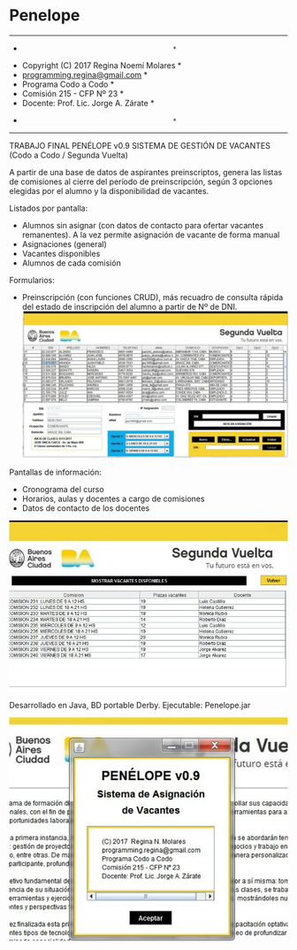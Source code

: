 # Penelope
 *********************************************
 *                                           * 
 *  Copyright (C) 2017 Regina Noemí Molares  *
 *  programming.regina@gmail.com             *
 *  Programa Codo a Codo                     *
 *  Comisión 215 - CFP Nº 23                 *
 *  Docente: Prof. Lic. Jorge A. Zárate      *
 *                                           *
 *********************************************

TRABAJO FINAL 
PENÉLOPE v0.9
SISTEMA DE GESTIÓN DE VACANTES (Codo a Codo / Segunda Vuelta)
 

A partir de una base de datos de aspirantes preinscriptos, genera las listas de comisiones al cierre del período de preinscripción, según 3 opciones elegidas por el alumno y la disponibilidad de vacantes. 
 

Listados por pantalla: 
- Alumnos sin asignar (con datos de contacto para ofertar vacantes remanentes). A la vez permite asignación de vacante de forma manual 
- Asignaciones (general) 
- Vacantes disponibles 
- Alumnos de cada comisión 
 
Formularios: 
- Preinscripción (con funciones CRUD), más recuadro de consulta rápida del estado de inscripción del alumno a partir de Nº de DNI.
  ![Preinscripción](https://raw.githubusercontent.com/programming-Regina/Penelope/master/img/penelop2.jpg)

Pantallas de información: 
- Cronograma del curso 
- Horarios, aulas y docentes a cargo de comisiones 
- Datos de contacto de los docentes

![Pantalla info](https://raw.githubusercontent.com/programming-Regina/Penelope/master/img/penelop3.jpg)
 
 Desarrollado en Java, BD portable Derby.
 Ejecutable: Penelope.jar
 
 ![Portada](https://raw.githubusercontent.com/programming-Regina/Penelope/master/img/penelop1.jpg)
